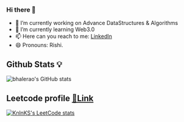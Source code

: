 ### Hi there 👋



- 🔭 I’m currently working on Advance DataStructures & Algorithms 
- 🌱 I’m currently learning Web3.0
- 📫 Here can you reach to me: [LinkedIn](https://www.linkedin.com/in/rushikesh-bhalerao-4313a01b1/)
- 😄 Pronouns: Rishi.

## Github Stats 💡

![bhalerao's GitHub stats](https://github-readme-stats.vercel.app/api?username=bhalerao-2002&show_icons=true&theme=radical)


## Leetcode profile [🔗Link](link)

[![KnlnKS's LeetCode stats](https://leetcode-stats-six.vercel.app/?username=Leet_rushi02&theme=dark)]([https://github.com/KnlnKS/leetcode-stats](https://leetcode.com/Leet_rushi02/))
